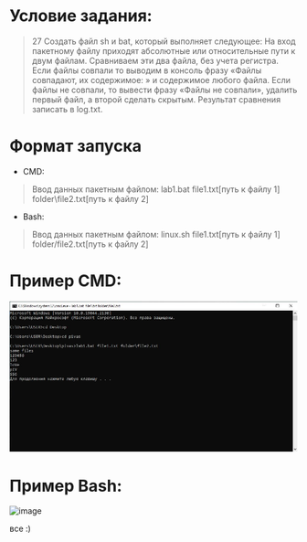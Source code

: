 # Условие задания:
>27 Создать файл sh и bat, который выполняет следующее:
На вход пакетному файлу приходят абсолютные или относительные пути к двум файлам. Сравниваем эти два файла, без учета регистра. Если файлы совпали то выводим в консоль фразу «Файлы совпадают, их содержимое: » и содержимое любого файла. Если файлы не совпали, то вывести фразу «Файлы не совпали», удалить первый файл, а второй сделать скрытым. Результат сравнения записать в log.txt.

# Формат запуска
- CMD:
>Ввод данных пакетным файлом:
>lab1.bat file1.txt[путь к файлу 1] folder\file2.txt[путь к файлу 2]
- Bash:
>Ввод данных пакетным файлом:
>linux.sh file1.txt[путь к файлу 1] folder/file2.txt[путь к файлу 2]

# Пример CMD:
![image](bat_screen.JPG)
# Пример Bash:
![image](bash_screen.JPG)



все :)
